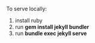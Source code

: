 To serve locally:
1. install ruby
2. run **gem install jekyll bundler**
3. run **bundle exec jekyll serve**